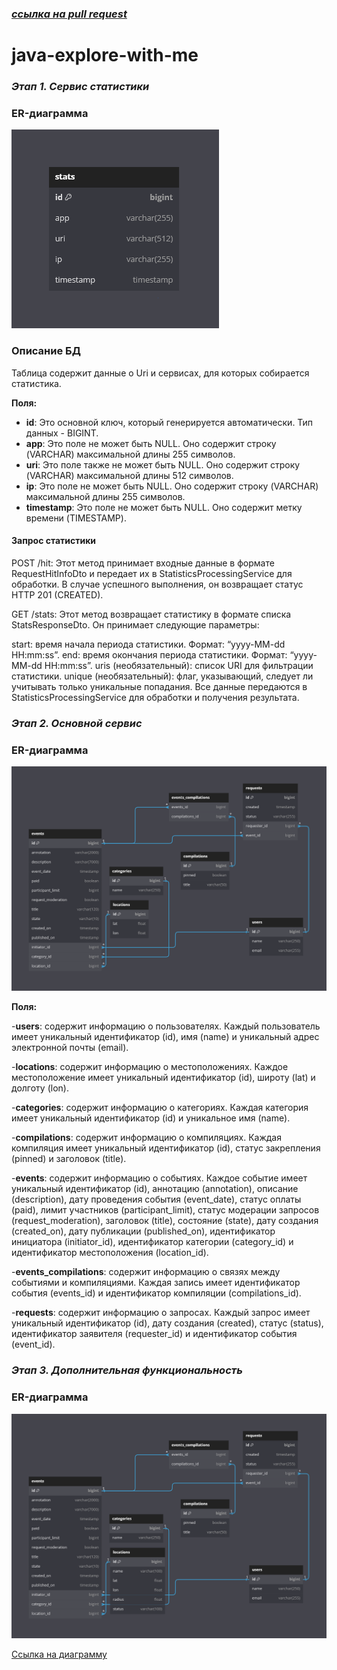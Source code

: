 ### _[ссылка на pull request](https://github.com/MikeTheNuby/java-explore-with-me/pull/5)_

# java-explore-with-me
### _Этап 1. Сервис статистики_
### ER-диаграмма

<img alt = "ER-диаграмма" src = "stats-service/service/src/main/resources/er-diagram.png">


### Описание БД
Таблица содержит данные о Uri и сервисах, для которых собирается статистика.

**Поля:**

- **id**: Это основной ключ, который генерируется автоматически. Тип данных - BIGINT.
- **app**: Это поле не может быть NULL. Оно содержит строку (VARCHAR) максимальной длины 255 символов.
- **uri**: Это поле также не может быть NULL. Оно содержит строку (VARCHAR) максимальной длины 512 символов.
- **ip**: Это поле не может быть NULL. Оно содержит строку (VARCHAR) максимальной длины 255 символов.
- **timestamp**: Это поле не может быть NULL. Оно содержит метку времени (TIMESTAMP).

#### Запрос статистики
POST /hit: Этот метод принимает входные данные в формате RequestHitInfoDto и передает их в StatisticsProcessingService для обработки. В случае успешного выполнения, он возвращает статус HTTP 201 (CREATED).

GET /stats: Этот метод возвращает статистику в формате списка StatsResponseDto. Он принимает следующие параметры:

start: время начала периода статистики. Формат: “yyyy-MM-dd HH:mm:ss”.
end: время окончания периода статистики. Формат: “yyyy-MM-dd HH:mm:ss”.
uris (необязательный): список URI для фильтрации статистики.
unique (необязательный): флаг, указывающий, следует ли учитывать только уникальные попадания.
Все данные передаются в StatisticsProcessingService для обработки и получения результата.

### _Этап 2. Основной сервис_
### ER-диаграмма
<img alt = "ER-диаграмма" src = "main-service/src/main/resources/er-diagram.png">


**Поля:**

-**users**: содержит информацию о пользователях. Каждый пользователь имеет 
уникальный идентификатор (id), имя (name) и уникальный адрес электронной почты (email).

-**locations**: содержит информацию о местоположениях. Каждое местоположение имеет 
уникальный идентификатор (id), широту (lat) и долготу (lon).

-**categories**: содержит информацию о категориях. Каждая категория имеет уникальный 
идентификатор (id) и уникальное имя (name).

-**compilations**: содержит информацию о компиляциях. Каждая компиляция имеет 
уникальный идентификатор (id), статус закрепления (pinned) и заголовок (title).

-**events**: содержит информацию о событиях. Каждое событие имеет уникальный 
идентификатор (id), аннотацию (annotation), описание (description), дату проведения события (event_date), статус оплаты (paid), лимит участников (participant_limit), статус модерации запросов (request_moderation), заголовок (title), состояние (state), дату создания (created_on), дату публикации (published_on), идентификатор инициатора (initiator_id), идентификатор категории (category_id) и идентификатор местоположения (location_id).

-**events_compilations**: содержит информацию о связях между событиями и 
компиляциями. Каждая запись имеет идентификатор события (events_id) и идентификатор компиляции (compilations_id).

-**requests**: содержит информацию о запросах. Каждый запрос имеет уникальный 
идентификатор (id), дату создания (created), статус (status), идентификатор заявителя (requester_id) и идентификатор события (event_id).

### _Этап 3. Дополнительная функциональность_
### ER-диаграмма

<img alt = "ER-диаграмма" src = "stats-service/service/src/main/resources/er-diagram_adv.png">

[Ссылка на диаграмму](https://dbdiagram.io/d/64fa0aea02bd1c4a5e2a64d2)